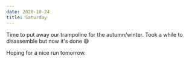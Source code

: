```yaml
---
date: 2020-10-24
title: Saturday
---
```


Time to put away our trampoline for the autumn/winter. Took a while to disassemble but now it's done 😅

Hoping for a nice run tomorrow.
